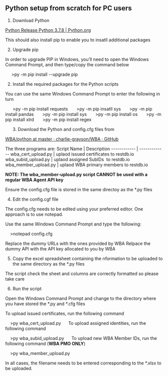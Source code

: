 ## Python setup from scratch for PC users

1. Download Python

[Python Release Python 3.7.8 \| Python.org](https://www.python.org/downloads/release/python-378/)

This should also install pip to enable you to insatll additional packages

2. Upgrade pip

In order to upgrade PIP in Windows, you’ll need to open the Windows Command Prompt, and then type/copy the command below

     >py -m pip install --upgrade pip

2. Install the required packages for the Python scripts

You can use the same Windows Command Prompt to enter the following in turn

      >py -m pip install requests
      >py -m pip insatll sys
      >py -m pip install pandas
      >py -m pip install sys
      >py -m pip install os
      >py -m pip install xlrd
      >py -m pip install regex

     
3. Download the Python and config.cfg files from

[WBA/python at master · charlie-grayson/WBA · GitHub](https://github.com/charlie-grayson/WBA/tree/master/python)

The three programs are:
Script Name | Description
------------ | -------------
wba_cert_upload.py | uplaod issued certificates to restdb.io
wba_subid_upload.py | uplaod assigned SubIDs  to restdb.io
wba_member_upload.py | uplaod WBA primary members to restdb.io


**NOTE: The wba_member-upload.py script CANNOT be used with a regular WBA Agent API key**

Ensure the config.cfg file is stored in the same directoy as the *.py files

4. Edit the config.cgf file

The config.cfg needs to be edited using your preferred editor. One approach is to use notepad.

Use the same Windows Command Prompt and type the following:

    >notepad config.cfg

Replace the dummy URLs with the ones provided by WBA
Relpace the dummy API with the API key allocated to you by WBA

5. Copy the excel spreadsheet containing the nformation to be uploaded to the same directory as the *.py files
 
The script check the sheet and columns are correctly formatted so please take care 

6. Run the script

Open the Windows Command Prompt and change to the directory where you have stored the *.py and *.cfg files

To upload issued certificates, run the following command

    >py wba_cert_upload.py
    
To upload assigned identities, run the following command

    >py wba_subid_upload.py
    
To upload new WBA Member IDs, run the following command (**WBA PMO ONLY**)

    >py wba_member_upload.py

In all cases, the filename needs to be entered corresponding to the *.xlsx to be uploaded.
